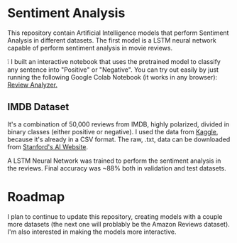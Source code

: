# Sentiment Analysis
This repository contain Artificial Intelligence models that perform Sentiment Analysis in different datasets. The first model is a LSTM neural network capable of perform sentiment analysis in movie reviews.

❕ I built an interactive notebook that uses the pretrained model to classify any sentence into "Positive" or "Negative". You can try out easily by just running the following Google Colab Notebook (it works in any browser):
[Review Analyzer.](https://colab.research.google.com/github/pedrohortencio/sentiment-analysis/blob/main/IMDB%20Reviews/Review_Analyser.ipynb)


## IMDB Dataset
It's a combination of 50,000 reviews from IMDB, highly polarized, divided in binary classes (either positive or negative). I used the data from [Kaggle](https://ai.stanford.edu/~amaas/data/sentiment/), because it's already in a CSV format. The raw, .txt, data can be downloaded from [Stanford's AI Website](https://ai.stanford.edu/~amaas/data/sentiment/).

A LSTM Neural Network was trained to perform the sentiment analysis in the reviews. 
Final accuracy was ~88% both in validation and test datasets.


# Roadmap

I plan to continue to update this repository, creating models with a couple more datasets (the next one will problably be the Amazon Reviews dataset). I'm also interested in making the models more interactive.
